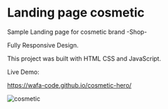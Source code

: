 # Landing page cosmetic

Sample Landing page for cosmetic brand -Shop-

Fully Responsive Design.

This project was built with  HTML CSS and JavaScript.


Live Demo:

https://wafa-code.github.io/cosmetic-hero/

![cosmetic](https://user-images.githubusercontent.com/36425720/195714177-5b8e2d41-0e7c-461a-9b4b-40eba6022525.PNG)

